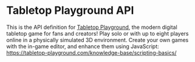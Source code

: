 # Tabletop Playground API

This is the API definition for [Tabletop Playground](https://tabletop-playground.com), the modern digital tabletop game for fans and creators! Play solo or with up to eight players online in a physically simulated 3D environment. Create your own games with the in-game editor, and enhance them using JavaScript: https://tabletop-playground.com/knowledge-base/scripting-basics/
